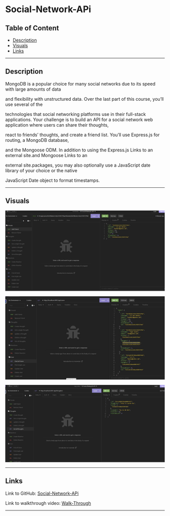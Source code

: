 # Social-Network-APi

## Table of Content
- [Description](#description)
- [Visuals](#visuals)
- [Links](#links)

***

## Description

MongoDB is a popular choice for many social networks due to its speed with large amounts of data 

and flexibility with unstructured data. Over the last part of this course, you’ll use several of the 

technologies that social networking platforms use in their full-stack applications.
Your challenge is to build an API for a social network web application where users can share their thoughts, 

react to friends’ thoughts, and create a friend list. You’ll use Express.js for routing, a MongoDB database, 

and the Mongoose ODM. In addition to using the Express.js Links to an external site.and Mongoose Links to an 

external site.packages, you may also optionally use a JavaScript date library of your choice or the native 

JavaScript Date object to format timestamps.

***

## Visuals
![Friends](./pics/friend.jpg)

![All-User](./pics/all_users.jpg)

![All-Thought](./pics/all_thoughts.jpg)
***

## Links
Link to GitHub:
[Social-Network-APi](https://github.com/KMPhillips20/Social-Network-APi)

Link to walkthrough video:
[Walk-Through](https://drive.google.com/file/d/1qXh1dwev78fIrZ0CrvePf8apVfQw7wG_/view)

***